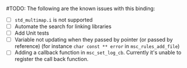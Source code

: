 #TODO:
The following are the known issues with this binding:
 - [ ] `std_multimap.i` is not supported
 - [ ] Automate the search for linking libraries
 - [ ] Add Unit tests
 - [ ] Variable not updating when they passed by pointer (or passed by reference) (for instance `char const ** error` in `msc_rules_add_file`)
 - [ ] Adding a callback function in `msc_set_log_cb`. Currently it's unable to register the call back function.